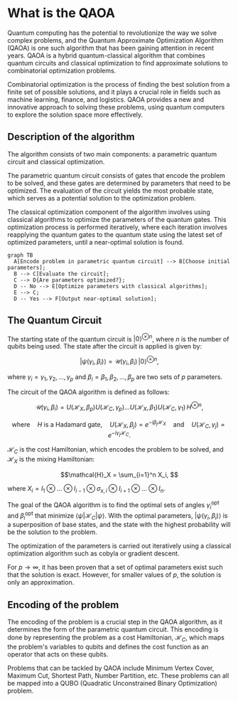 # What is the QAOA

Quantum computing has the potential to revolutionize the way we solve complex problems, and the Quantum Approximate Optimization Algorithm (QAOA) is one such algorithm that has been gaining attention in recent years. QAOA is a hybrid quantum-classical algorithm that combines quantum circuits and classical optimization to find approximate solutions to combinatorial optimization problems.

Combinatorial optimization is the process of finding the best solution from a finite set of possible solutions, and it plays a crucial role in fields such as machine learning, finance, and logistics. QAOA provides a new and innovative approach to solving these problems, using quantum computers to explore the solution space more effectively.


## Description of the algorithm

The algorithm consists of two main components: a parametric quantum circuit and classical optimization.

The parametric quantum circuit consists of gates that encode the problem to be solved, and these gates are determined by parameters that need to be optimized. The evaluation of the circuit yields the most probable state, which serves as a potential solution to the optimization problem.

The classical optimization component of the algorithm involves using classical algorithms to optimize the parameters of the quantum gates. This optimization process is performed iteratively, where each iteration involves reapplying the quantum gates to the quantum state using the latest set of optimized parameters, until a near-optimal solution is found.


``` mermaid
graph TB
  A[Encode problem in parametric quantum circuit] --> B[Choose initial parameters];
  B --> C[Evaluate the circuit];
  C --> D{Are parameters optimized?};
  D -- No --> E[Optimize parameters with classical algorithms];
  E --> C;
  D -- Yes --> F[Output near-optimal solution];
```


## The Quantum Circuit

The starting state of the quantum circuit is $|0\rangle^{\otimes n}$, where $n$ is the number of qubits being used. The state after the circuit is applied is given by:

$$|\psi(\gamma_i,\beta_i)\rangle = \mathcal{U}(\gamma_i,\beta_i)\,|0\rangle^{\otimes n},$$

where ${\gamma_i}={\gamma_1, \gamma_2, ..., \gamma_p}$ and ${\beta_i}={\beta_1, \beta_2, ..., \beta_p}$ are two sets of $p$ parameters.

The circuit of the QAOA algorithm is defined as follows:

$$\mathcal{U} (\gamma_i,\beta_i) = U(\mathcal{H}_X,\beta_p)U(\mathcal{H}_C,\gamma_p) ... U(\mathcal{H}_X,\beta_1)U(\mathcal{H}_C,\gamma_1) \, H^{\otimes n} ,$$

$$\text{where}\quad H \text{ is a Hadamard gate}, \quad U(\mathcal{H}_X,\beta_j) = e^{-i\beta_j \mathcal{H}_X} \quad \text{and} \quad U(\mathcal{H}_C,\gamma_j) = e^{-i\gamma_j \mathcal{H}_C} .$$

$\mathcal{H}_C$ is the cost Hamiltonian, which encodes the problem to be solved, and $\mathcal{H}_X$ is the mixing Hamiltonian:

$$\mathcal{H}_X = \sum_{i=1}^n X_i, $$

where $X_i = I_1\otimes...\otimes I_{i-1} \otimes \sigma_{x,i} \otimes I_{i+1} \otimes...\otimes I_{n}$.

The goal of the QAOA algorithm is to find the optimal sets of angles ${\gamma_i^{\text{opt}}}$ and ${\beta_i^{\text{opt}}}$ that minimize $\langle\psi|\mathcal{H}_C|\psi\rangle$. With the optimal parameters, $|\psi(\gamma_i,\beta_i)\rangle$ is a superposition of base states, and the state with the highest probability will be the solution to the problem.

The optimization of the parameters is carried out iteratively using a classical optimization algorithm such as cobyla or gradient descent.

For $p\to \infty$, it has been proven that a set of optimal parameters exist such that the solution is exact. However, for smaller values of $p$, the solution is only an approximation.

## Encoding of the problem

The encoding of the problem is a crucial step in the QAOA algorithm, as it determines the form of the parametric quantum circuit. This encoding is done by representing the problem as a cost Hamiltonian, $\mathcal{H}_C$, which maps the problem's variables to qubits and defines the cost function as an operator that acts on these qubits.

Problems that can be tackled by QAOA include Minimum Vertex Cover, Maximum Cut, Shortest Path, Number Partition, etc. These problems can all be mapped into a QUBO (Quadratic Unconstrained Binary Optimization) problem.






